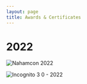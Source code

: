 ```yaml
---
layout: page
title: Awards & Certificates
---
```


# 2022

![Nahamcon 2022](https://user-images.githubusercontent.com/104336820/167515683-ab7cf630-9d63-4195-8c2e-5a6190e2f99a.png)


![Incognito 3 0 - 2022](https://user-images.githubusercontent.com/104336820/167515652-5e45b0a0-d71d-43ab-a6a7-ee12f9b02203.png)
